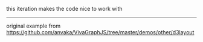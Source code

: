 this iteration makes the code nice to work with

---

original example from https://github.com/anvaka/VivaGraphJS/tree/master/demos/other/d3layout
